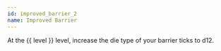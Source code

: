 ```yaml
---
id: improved_barrier_2
name: Improved Barrier
---
```

At the {{ level }} level, increase the die type of your barrier ticks to d12.

